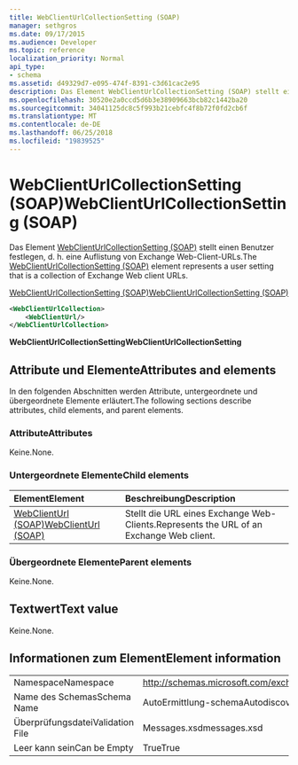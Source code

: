 ```yaml
---
title: WebClientUrlCollectionSetting (SOAP)
manager: sethgros
ms.date: 09/17/2015
ms.audience: Developer
ms.topic: reference
localization_priority: Normal
api_type:
- schema
ms.assetid: d49329d7-e095-474f-8391-c3d61cac2e95
description: Das Element WebClientUrlCollectionSetting (SOAP) stellt einen Benutzer festlegen, d. h. eine Auflistung von Exchange Web-Client-URLs.
ms.openlocfilehash: 30520e2a0ccd5d6b3e38909663bcb82c1442ba20
ms.sourcegitcommit: 34041125dc8c5f993b21cebfc4f8b72f0fd2cb6f
ms.translationtype: MT
ms.contentlocale: de-DE
ms.lasthandoff: 06/25/2018
ms.locfileid: "19839525"
---
```

# <a name="webclienturlcollectionsetting-soap"></a><span data-ttu-id="71b03-103">WebClientUrlCollectionSetting (SOAP)</span><span class="sxs-lookup"><span data-stu-id="71b03-103">WebClientUrlCollectionSetting (SOAP)</span></span>

<span data-ttu-id="71b03-104">Das Element [WebClientUrlCollectionSetting (SOAP)](webclienturlcollectionsetting-soap.md) stellt einen Benutzer festlegen, d. h. eine Auflistung von Exchange Web-Client-URLs.</span><span class="sxs-lookup"><span data-stu-id="71b03-104">The [WebClientUrlCollectionSetting (SOAP)](webclienturlcollectionsetting-soap.md) element represents a user setting that is a collection of Exchange Web client URLs.</span></span> 
  
[<span data-ttu-id="71b03-105">WebClientUrlCollectionSetting (SOAP)</span><span class="sxs-lookup"><span data-stu-id="71b03-105">WebClientUrlCollectionSetting (SOAP)</span></span>](webclienturlcollectionsetting-soap.md)
  
```XML
<WebClientUrlCollection>
    <WebClientUrl/>
</WebClientUrlCollection>
```

 <span data-ttu-id="71b03-106">**WebClientUrlCollectionSetting**</span><span class="sxs-lookup"><span data-stu-id="71b03-106">**WebClientUrlCollectionSetting**</span></span>
## <a name="attributes-and-elements"></a><span data-ttu-id="71b03-107">Attribute und Elemente</span><span class="sxs-lookup"><span data-stu-id="71b03-107">Attributes and elements</span></span>

<span data-ttu-id="71b03-108">In den folgenden Abschnitten werden Attribute, untergeordnete und übergeordnete Elemente erläutert.</span><span class="sxs-lookup"><span data-stu-id="71b03-108">The following sections describe attributes, child elements, and parent elements.</span></span>
  
### <a name="attributes"></a><span data-ttu-id="71b03-109">Attribute</span><span class="sxs-lookup"><span data-stu-id="71b03-109">Attributes</span></span>

<span data-ttu-id="71b03-110">Keine.</span><span class="sxs-lookup"><span data-stu-id="71b03-110">None.</span></span>
  
### <a name="child-elements"></a><span data-ttu-id="71b03-111">Untergeordnete Elemente</span><span class="sxs-lookup"><span data-stu-id="71b03-111">Child elements</span></span>

|<span data-ttu-id="71b03-112">**Element**</span><span class="sxs-lookup"><span data-stu-id="71b03-112">**Element**</span></span>|<span data-ttu-id="71b03-113">**Beschreibung**</span><span class="sxs-lookup"><span data-stu-id="71b03-113">**Description**</span></span>|
|:-----|:-----|
|[<span data-ttu-id="71b03-114">WebClientUrl (SOAP)</span><span class="sxs-lookup"><span data-stu-id="71b03-114">WebClientUrl (SOAP)</span></span>](webclienturl-soap.md) <br/> |<span data-ttu-id="71b03-115">Stellt die URL eines Exchange Web-Clients.</span><span class="sxs-lookup"><span data-stu-id="71b03-115">Represents the URL of an Exchange Web client.</span></span>  <br/> |
   
### <a name="parent-elements"></a><span data-ttu-id="71b03-116">Übergeordnete Elemente</span><span class="sxs-lookup"><span data-stu-id="71b03-116">Parent elements</span></span>

<span data-ttu-id="71b03-117">Keine.</span><span class="sxs-lookup"><span data-stu-id="71b03-117">None.</span></span>
  
## <a name="text-value"></a><span data-ttu-id="71b03-118">Textwert</span><span class="sxs-lookup"><span data-stu-id="71b03-118">Text value</span></span>

<span data-ttu-id="71b03-119">Keine.</span><span class="sxs-lookup"><span data-stu-id="71b03-119">None.</span></span>
  
## <a name="element-information"></a><span data-ttu-id="71b03-120">Informationen zum Element</span><span class="sxs-lookup"><span data-stu-id="71b03-120">Element information</span></span>

|||
|:-----|:-----|
|<span data-ttu-id="71b03-121">Namespace</span><span class="sxs-lookup"><span data-stu-id="71b03-121">Namespace</span></span>  <br/> |http://schemas.microsoft.com/exchange/2010/Autodiscover  <br/> |
|<span data-ttu-id="71b03-122">Name des Schemas</span><span class="sxs-lookup"><span data-stu-id="71b03-122">Schema Name</span></span>  <br/> |<span data-ttu-id="71b03-123">AutoErmittlung-schema</span><span class="sxs-lookup"><span data-stu-id="71b03-123">Autodiscover schema</span></span>  <br/> |
|<span data-ttu-id="71b03-124">Überprüfungsdatei</span><span class="sxs-lookup"><span data-stu-id="71b03-124">Validation File</span></span>  <br/> |<span data-ttu-id="71b03-125">Messages.xsd</span><span class="sxs-lookup"><span data-stu-id="71b03-125">messages.xsd</span></span>  <br/> |
|<span data-ttu-id="71b03-126">Leer kann sein</span><span class="sxs-lookup"><span data-stu-id="71b03-126">Can be Empty</span></span>  <br/> |<span data-ttu-id="71b03-127">True</span><span class="sxs-lookup"><span data-stu-id="71b03-127">True</span></span>  <br/> |
   

